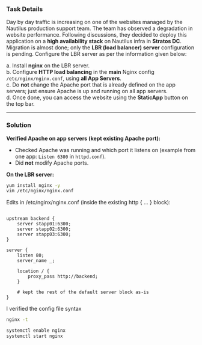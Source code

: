 
### Task Details  
Day by day traffic is increasing on one of the websites managed by the Nautilus production support team. The team has observed a degradation in website performance. Following discussions, they decided to deploy this application on a **high availability stack** on Nautilus infra in **Stratos DC**. Migration is almost done; only the **LBR (load balancer) server** configuration is pending. Configure the LBR server as per the information given below:

a. Install **nginx** on the LBR server.  
b. Configure **HTTP load balancing** in the **main** Nginx config `/etc/nginx/nginx.conf`, using **all App Servers**.  
c. Do **not** change the Apache port that is already defined on the app servers; just ensure Apache is up and running on all app servers.  
d. Once done, you can access the website using the **StaticApp** button on the top bar.

---

### Solution

**Verified Apache on app servers (kept existing Apache port):**  
- Checked Apache was running and which port it listens on (example from one app:  `Listen 6300` in `httpd.conf`).  
- Did **not** modify Apache ports.

**On the LBR server:**
```bash
yum install nginx -y
vim /etc/nginx/nginx.conf
```
Edits in /etc/nginx/nginx.conf (inside the existing http { ... } block):

```nginx

upstream backend {
    server stapp01:6300;
    server stapp02:6300;
    server stapp03:6300;
}

server {
    listen 80;
    server_name _;

    location / {
        proxy_pass http://backend;
    }

    # kept the rest of the default server block as-is
}
```
I verified the config file syntax 
```bash
nginx -t
```

```bash
systemctl enable nginx
systemctl start nginx
```
